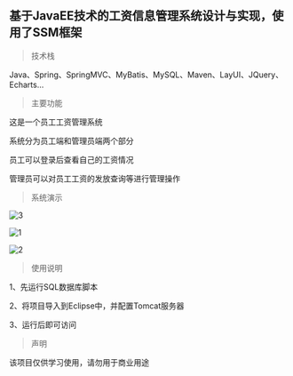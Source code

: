## 基于JavaEE技术的工资信息管理系统设计与实现，使用了SSM框架

> 技术栈

Java、Spring、SpringMVC、MyBatis、MySQL、Maven、LayUI、JQuery、Echarts...



> 主要功能

这是一个员工工资管理系统

系统分为员工端和管理员端两个部分

员工可以登录后查看自己的工资情况

管理员可以对员工工资的发放查询等进行管理操作



> 系统演示



![3](E:\Eclipse\sims\assets\3.png)

![1](E:\Eclipse\sims\assets\1.png)

![2](E:\Eclipse\sims\assets\2.png)



> 使用说明

1、先运行SQL数据库脚本

2、将项目导入到Eclipse中，并配置Tomcat服务器

3、运行后即可访问



> 声明

该项目仅供学习使用，请勿用于商业用途